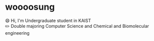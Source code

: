 # woooosung

:smile: Hi, I'm Undergraduate student in KAIST<br/>
:pencil2: Double majoring Computer Science and Chemical and Biomolecular engineering

